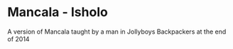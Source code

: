 Mancala - Isholo
======

A version of Mancala taught by a man in Jollyboys Backpackers at the end of 2014
